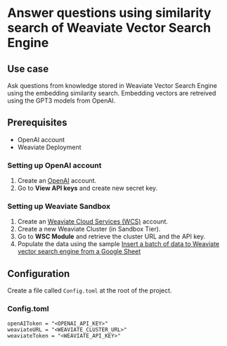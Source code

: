 # Answer questions using similarity search of Weaviate Vector Search Engine

## Use case
Ask questions from knowledge stored in Weaviate Vector Search Engine using the embedding similarity search. Embedding vectors are retreived using the GPT3 models from OpenAI. 

## Prerequisites
* OpenAI account
* Weaviate Deployment

### Setting up OpenAI account
1. Create an [OpenAI](https://platform.openai.com/) account.
2. Go to **View API keys** and create new secret key.

### Setting up Weaviate Sandbox
1. Create an [Weaviate Cloud Services (WCS)](https://console.weaviate.io/) account.
2. Create a new Weaviate Cluster (in Sandbox Tier).
2. Go to **WSC Module** and retrieve the cluster URL and the API key.
3. Populate the data using the sample [Insert a batch of data to Weaviate vector search engine from a Google Sheet](../insert_data_to_vector_db_weaviate/README.md)

## Configuration
Create a file called `Config.toml` at the root of the project.

### Config.toml
```
openAIToken = "<OPENAI_API_KEY>"
weaviateURL = "<WEAVIATE_CLUSTER_URL>"
weaviateToken = "<WEAVIATE_API_KEY>"
```